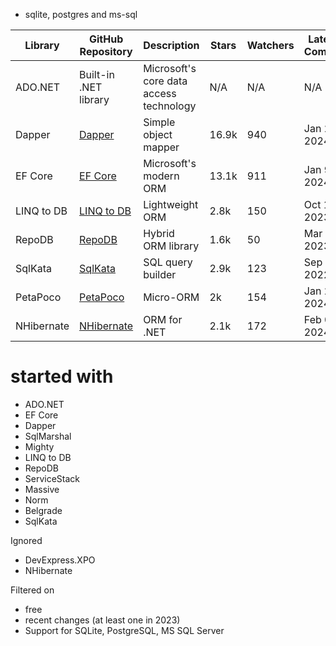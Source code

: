 - sqlite, postgres and ms-sql

| Library    | GitHub Repository                                             | Description                             | Stars | Watchers | Latest Commit | Total commits |
| ---------- | ------------------------------------------------------------- | --------------------------------------- | ----- | -------- | ------------- | ------------- |
| ADO.NET    | Built-in .NET library                                         | Microsoft's core data access technology | N/A   | N/A      | N/A           | N/A           |
| Dapper     | [Dapper](https://github.com/DapperLib/Dapper)                 | Simple object mapper                    | 16.9k | 940      | Jan 2, 2024   | 1,567         |
| EF Core    | [EF Core](https://github.com/dotnet/efcore)                   | Microsoft's modern ORM                  | 13.1k | 911      | Jan 9, 2024   | 15,114        |
| LINQ to DB | [LINQ to DB](https://github.com/linq2db/linq2db)              | Lightweight ORM                         | 2.8k  | 150      | Oct 18, 2023  | 6,152         |
| RepoDB     | [RepoDB](https://github.com/mikependon/RepoDB)                | Hybrid ORM library                      | 1.6k  | 50       | Mar 16, 2023  | 3,836         |
| SqlKata    | [SqlKata](https://github.com/sqlkata/querybuilder)            | SQL query builder                       | 2.9k  | 123      | Sep 19, 2022  | 680           |
| PetaPoco   | [PetaPoco](https://github.com/CollaboratingPlatypus/PetaPoco) | Micro-ORM                               | 2k    | 154      | Jan 20, 2024  | 907           |
| NHibernate | [NHibernate](https://github.com/nhibernate/nhibernate-core)   | ORM for .NET                            | 2.1k  | 172      | Feb 02, 2024  | 8,788         |

# started with

- ADO.NET
- EF Core
- Dapper
- SqlMarshal
- Mighty
- LINQ to DB
- RepoDB
- ServiceStack
- Massive
- Norm
- Belgrade
- SqlKata

Ignored

- DevExpress.XPO
- NHibernate

Filtered on

- free
- recent changes (at least one in 2023)
- Support for SQLite, PostgreSQL, MS SQL Server
